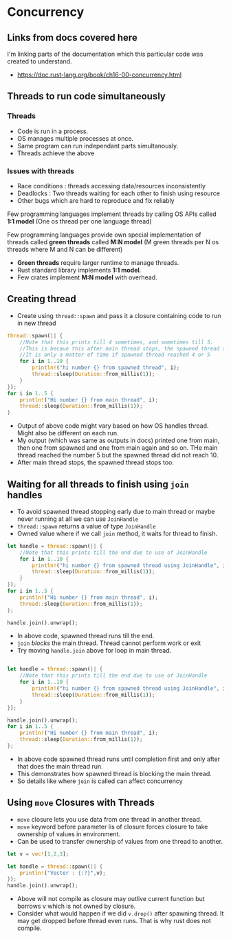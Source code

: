 # Concurrency

## Links from docs covered here

I'm linking parts of the documentation which this particular code was created to understand.

- <https://doc.rust-lang.org/book/ch16-00-concurrency.html>

## Threads to run code simultaneously

### Threads

- Code is run in a process.
- OS manages multiple processes at once.
- Same program can run independant parts simultanously.
- Threads achieve the above

### Issues with threads

- Race conditions : threads accessing data/resources inconsistently
- Deadlocks : Two threads waiting for each other to finish using resource
- Other bugs which are hard to reproduce and fix reliably

Few programming languages implement threads by calling OS APIs called **1:1 model** (One os thread per one language thread)

Few programming languages provide own special implementation of threads called **green threads** called **M:N model** (M green threads per N os threads where M and N can be different)

- **Green threads** require larger runtime to manage threads.
- Rust standard library implements **1:1 model**.
- Few crates implement **M:N model** with overhead.

## Creating thread

- Create using `thread::spawn` and pass it a closure containing code to run in new thread

```rust
thread::spawn(|| {
    //Note that this prints till 4 sometimes, and sometimes till 5.
    //This is becaue this after main thread stops, the spawned thread stops too, 
    //It is only a matter of time if spawned thread reached 4 or 5
    for i in 1..10 {
        println!("hi number {} from spawned thread", i);
        thread::sleep(Duration::from_millis(1));
    }
});
for i in 1..5 {
    println!("Hi number {} from main thread", i);
    thread::sleep(Duration::from_millis(1));
}
```

- Output of above code might vary based on how OS handles thread. Might also be different on each run.
- My output (which was same as outputs in docs) printed one from main, then one from spawned and one from main again and so on. THe main thread reached the number 5 but the spawned thread did not reach 10.
- After main thread stops, the spawned thread stops too.

## Waiting for all threads to finish using `join` handles

- To avoid spawned thread stopping early due to main thread or maybe never running at all we can use `JoinHandle`
- `thread::spawn` returns a value of type `JoinHandle`
- Owned value where if we call `join` method, it waits for thread to finish.

```rust
let handle = thread::spawn(|| {
    //Note that this prints till the end due to use of JoinHandle
    for i in 1..10 {
        println!("hi number {} from spawned thread using JoinHandle", i);
        thread::sleep(Duration::from_millis(1));
    }
});
for i in 1..5 {
    println!("Hi number {} from main thread", i);
    thread::sleep(Duration::from_millis(1));
};

handle.join().unwrap();
```

- In above code, spawned thread runs till the end.
- `join` *blocks* the main thread. Thread cannot perform work or exit
- Try moving `handle.join` above for loop in main thread.

```rust

let handle = thread::spawn(|| {
    //Note that this prints till the end due to use of JoinHandle
    for i in 1..10 {
        println!("hi number {} from spawned thread using JoinHandle", i);
        thread::sleep(Duration::from_millis(1));
    }
});

handle.join().unwrap();
for i in 1..5 {
    println!("Hi number {} from main thread", i);
    thread::sleep(Duration::from_millis(1));
};
```

- In above code spawned thread runs until completion first and only after that does the main thread run.
- This demonstrates how spawned thread is blocking the main thread.
- So details like where `join` is called can affect concurrency

## Using `move` Closures with Threads

- `move` closure lets you use data from one thread in another thread.
- `move` keyword before parameter lis of closure forces closure to take ownership of values in environment.
- Can be used to transfer ownership of values from one thread to another.

```rust
let v = vec![1,2,3];

let handle = thread::spawn(|| {
    println!("Vector : {:?}",v);
});
handle.join().unwrap();
```

- Above will not compile as closure may outlive current function but borrows v which is not owned by closure.
- Consider what would happen if we did `v.drop()` after spawning thread. It may get dropped before thread even runs. That is why rust does not compile.

